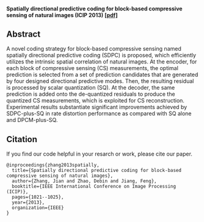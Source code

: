 #### Spatially directional predictive coding for block-based compressive sensing of natural images (ICIP 2013) [[pdf]](https://ieeexplore.ieee.org/abstract/document/6738211/)

## Abstract

A novel coding strategy for block-based compressive sensing named spatially directional predictive coding (SDPC) is proposed, which efficiently utilizes the intrinsic spatial correlation of natural images. At the encoder, for each block of compressive sensing (CS) measurements, the optimal prediction is selected from a set of prediction candidates that are generated by four designed directional predictive modes. Then, the resulting residual is processed by scalar quantization (SQ). At the decoder, the same prediction is added onto the de-quantized residuals to produce the quantized CS measurements, which is exploited for CS reconstruction. Experimental results substantiate significant improvements achieved by SDPC-plus-SQ in rate distortion performance as compared with SQ alone and DPCM-plus-SQ.

## Citation
If you find our code helpful in your resarch or work, please cite our paper.
```
@inproceedings{zhang2013spatially,
  title={Spatially directional predictive coding for block-based compressive sensing of natural images},
  author={Zhang, Jian and Zhao, Debin and Jiang, Feng},
  booktitle={IEEE International Conference on Image Processing (ICIP)},
  pages={1021--1025},
  year={2013},
  organization={IEEE}
}
```
